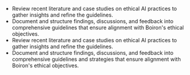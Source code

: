 - Review recent literature and case studies on ethical AI practices to gather insights and refine the guidelines.
- Document and structure findings, discussions, and feedback into comprehensive guidelines that ensure alignment with Boiron's ethical objectives.
- Review recent literature and case studies on ethical AI practices to gather insights and refine the guidelines.
- Document and structure findings, discussions, and feedback into comprehensive guidelines and strategies that ensure alignment with Boiron's ethical objectives.